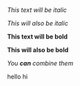 *This text will be italic*

_This will also be italic_



**This text will be bold**

__This will also be bold__



_You **can** combine them_

hello
hi
